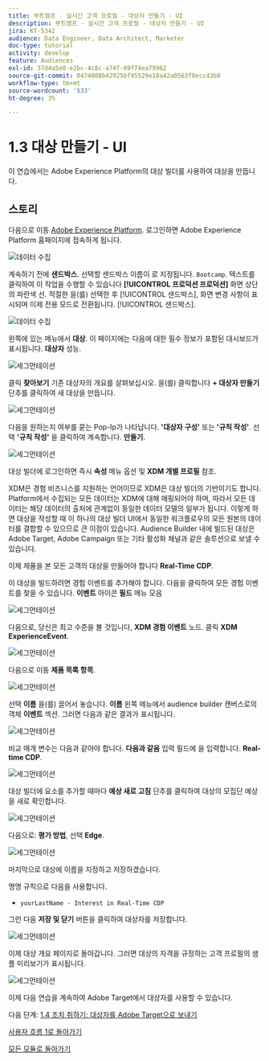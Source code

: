 ```yaml
---
title: 부트캠프 - 실시간 고객 프로필 - 대상자 만들기 - UI
description: 부트캠프 - 실시간 고객 프로필 - 대상자 만들기 - UI
jira: KT-5342
audience: Data Engineer, Data Architect, Marketer
doc-type: tutorial
activity: develop
feature: Audiences
exl-id: 37d4a5e8-e2bc-4c8c-a74f-09f74ea79962
source-git-commit: 0474808b42925bf95529e10a42a0563f0ecc43b8
workflow-type: tm+mt
source-wordcount: '533'
ht-degree: 3%

---
```


# 1.3 대상 만들기 - UI

이 연습에서는 Adobe Experience Platform의 대상 빌더를 사용하여 대상을 만듭니다.

## 스토리

다음으로 이동 [Adobe Experience Platform](https://experience.adobe.com/platform). 로그인하면 Adobe Experience Platform 홈페이지에 접속하게 됩니다.

![데이터 수집](./images/home.png)

계속하기 전에 **샌드박스**. 선택할 샌드박스 이름이 로 지정됩니다. ``Bootcamp``. 텍스트를 클릭하여 이 작업을 수행할 수 있습니다 **[!UICONTROL 프로덕션 프로덕션]** 화면 상단의 파란색 선. 적절한 을(를) 선택한 후 [!UICONTROL 샌드박스], 화면 변경 사항이 표시되며 이제 전용 모드로 전환됩니다. [!UICONTROL 샌드박스].

![데이터 수집](./images/sb1.png)

왼쪽에 있는 메뉴에서 **대상**. 이 페이지에는 다음에 대한 필수 정보가 포함된 대시보드가 표시됩니다. **대상자** 성능.

![세그먼테이션](./images/menuseg.png)

클릭 **찾아보기** 기존 대상자의 개요를 살펴보십시오. 을(를) 클릭합니다 **+ 대상자 만들기** 단추를 클릭하여 새 대상을 만듭니다.


![세그먼테이션](./images/segmentationui.png)

다음을 원하는지 여부를 묻는 Pop-Ip가 나타납니다. **&#39;대상자 구성&#39;** 또는 **&#39;규칙 작성&#39;**. 선택 **&#39;규칙 작성&#39;** 을 클릭하여 계속합니다. **만들기**.

![세그먼테이션][def]

대상 빌더에 로그인하면 즉시 **속성** 메뉴 옵션 및 **XDM 개별 프로필** 참조.


XDM은 경험 비즈니스를 지원하는 언어이므로 XDM은 대상 빌더의 기반이기도 합니다. Platform에서 수집되는 모든 데이터는 XDM에 대해 매핑되어야 하며, 따라서 모든 데이터는 해당 데이터의 출처에 관계없이 동일한 데이터 모델의 일부가 됩니다. 이렇게 하면 대상을 작성할 때 이 하나의 대상 빌더 UI에서 동일한 워크플로우의 모든 원본의 데이터를 결합할 수 있으므로 큰 이점이 있습니다. Audience Builder 내에 빌드된 대상은 Adobe Target, Adobe Campaign 또는 기타 활성화 채널과 같은 솔루션으로 보낼 수 있습니다.

이제 제품을 본 모든 고객의 대상을 만들어야 합니다 **Real-Time CDP**.

이 대상을 빌드하려면 경험 이벤트를 추가해야 합니다. 다음을 클릭하여 모든 경험 이벤트를 찾을 수 있습니다. **이벤트** 아이콘 **필드** 메뉴 모음

![세그먼테이션](./images/findee.png)

다음으로, 당신은 최고 수준을 볼 것입니다, **XDM 경험 이벤트** 노드. 클릭 **XDM ExperienceEvent**.

![세그먼테이션](./images/see.png)

다음으로 이동 **제품 목록 항목**.

![세그먼테이션](./images/plitems.png)

선택 **이름** 을(를) 끌어서 놓습니다. **이름** 왼쪽 메뉴에서 audience builder 캔버스로의 객체 **이벤트** 섹션. 그러면 다음과 같은 결과가 표시됩니다.

![세그먼테이션](./images/eewebpdtlname.png)

비교 매개 변수는 다음과 같아야 합니다. **다음과 같음** 입력 필드에 을 입력합니다. **Real-time CDP**.

![세그먼테이션](./images/pv.png)

대상 빌더에 요소를 추가할 때마다 **예상 새로 고침** 단추를 클릭하여 대상의 모집단 예상을 새로 확인합니다.

![세그먼테이션](./images/refreshest.png)

다음으로: **평가 방법**, 선택 **Edge**.

![세그먼테이션](./images/evedge.png)

마지막으로 대상에 이름을 지정하고 저장하겠습니다.

명명 규칙으로 다음을 사용합니다.

- `yourLastName - Interest in Real-Time CDP`

그런 다음 **저장 및 닫기** 버튼을 클릭하여 대상자를 저장합니다.

![세그먼테이션](./images/segmentname.png)

이제 대상 개요 페이지로 돌아갑니다. 그러면 대상의 자격을 규정하는 고객 프로필의 샘플 미리보기가 표시됩니다.

![세그먼테이션](./images/savedsegment.png)

이제 다음 연습을 계속하여 Adobe Target에서 대상자를 사용할 수 있습니다.

다음 단계: [1.4 조치 취하기: 대상자를 Adobe Target으로 보내기](./ex4.md)

[사용자 흐름 1로 돌아가기](./uc1.md)

[모든 모듈로 돌아가기](../../overview.md)


[def]: ./images/segmentationpopup.png
